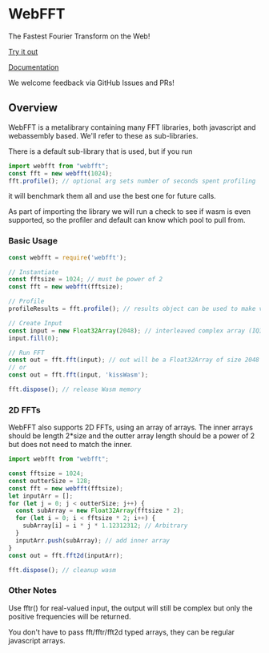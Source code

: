 # WebFFT

The Fastest Fourier Transform on the Web!

[Try it out](https://webfft.com/)

[Documentation](https://webfft.com/docs)

We welcome feedback via GitHub Issues and PRs!

## Overview

WebFFT is a metalibrary containing many FFT libraries, both javascript and webassembly based. We'll refer to these as sub-libraries.

There is a default sub-library that is used, but if you run

```javascript
import webfft from "webfft";
const fft = new webfft(1024);
fft.profile(); // optional arg sets number of seconds spent profiling
```

it will benchmark them all and use the best one for future calls.

As part of importing the library we will run a check to see if wasm is even supported, so the profiler and default can know which pool to pull from.

### Basic Usage

```javascript
const webfft = require('webfft');

// Instantiate
const fftsize = 1024; // must be power of 2
const fft = new webfft(fftsize);

// Profile
profileResults = fft.profile(); // results object can be used to make visualizations of the benchmarking results

// Create Input
const input = new Float32Array(2048); // interleaved complex array (IQIQIQIQ...), so it's twice the size
input.fill(0);

// Run FFT
const out = fft.fft(input); // out will be a Float32Array of size 2048
// or
const out = fft.fft(input, 'kissWasm');

fft.dispose(); // release Wasm memory
```

### 2D FFTs

WebFFT also supports 2D FFTs, using an array of arrays.
The inner arrays should be length 2*size and the outter array length should be a power of 2 but does not need to match the inner. 

```javascript
import webfft from "webfft";

const fftsize = 1024;
const outterSize = 128;
const fft = new webfft(fftsize);
let inputArr = [];
for (let j = 0; j < outterSize; j++) {
  const subArray = new Float32Array(fftsize * 2);
  for (let i = 0; i < fftsize * 2; i++) {
    subArray[i] = i * j * 1.12312312; // Arbitrary
  }
  inputArr.push(subArray); // add inner array
}
const out = fft.fft2d(inputArr);

fft.dispose(); // cleanup wasm
```

### Other Notes

Use fftr() for real-valued input, the output will still be complex but only the positive frequencies will be returned.

You don't have to pass fft/fftr/fft2d typed arrays, they can be regular javascript arrays.
